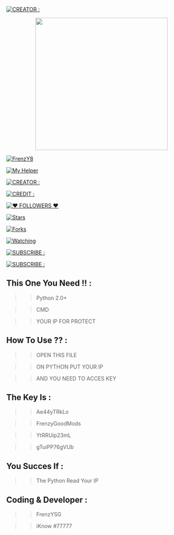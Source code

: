 <a href="https://github.com/FrenzY8"><img title="CREATOR :" src="https://img.shields.io/badge/PROJECT FILE NAME : -FrenzY X DDOS-yellow.svg?style=for-the-badge&logo=github"></a>

<p align="center">

</p>

<p align="center">

<img src="https://camo.githubusercontent.com/9c184e56a76795eaeb8e7584424520de07a9aa4db57323f626ef9ff7730f62b9/68747470733a2f2f6d656469612e67697068792e636f6d2f6d656469612f34644d3155373661415133646245366263332f67697068792e676966" width="350" height="350"/>

</p>

<p align="center">

<a href="#"><img title="FrenzY8" src="https://img.shields.io/badge/🏷 FrenzY8 MODS 🏷-blue?colorA=%000000&colorB=%ffffff&style=for-the-badge"></a>

</a>

<p align="center">

<a href="#"><img title="My Helper" src="https://img.shields.io/badge/⚜ iKnow #77777 ⚜-black?colorA=%000000&colorB=%ffffff&style=for-the-badge"></a>

</p>

<p align="center">

<a href="https://github.com/FrenzY8"><img title="CREATOR :" src="https://img.shields.io/badge/DEVELOPER : -FrenzYSG-yellow.svg?style=for-the-badge&logo=github"></a>

<p align="center">

<a href="https://github.com/FrenzY8"><img title="CREDIT :" src="https://img.shields.io/badge/HELPER CODED : -iKnow #77777-yellow.svg?style=for-the-badge&logo=github"></a>

</p>

<p align="center">

<a href="https://instagram.com/kenajaga.exe/followers"><img title="❤ FOLLOWERS ❤" src="https://img.shields.io/github/followers/mhankbarbar?color=yellow&style=flat-square"></a>

<a href="https://github.com/MhankBarBar/whatsapp-bot/stargazers/"><img title="Stars" src="https://img.shields.io/github/stars/bennyganteng/bennybotwa?color=red&style=flat-square"></a>

<a href="https://github.com/MhankBarBar/whatsapp-bot/network/members"><img title="Forks" src="https://img.shields.io/github/forks/FrenzY8/iFrenzY-X-BENNY?color=red&style=flat-square"></a>

<a href="https://github.com/MhankBarBar/whatsapp-bot"><img title="Watching" src="https://img.shields.io/github/watchers/mhankbarbar/whatsapp-bot?label=Watchers&color=blue&style=flat-square"></a>

</p>

<a href="https://youtube.com/bennyhidayat"><img title="SUBSCRIBE :" src="https://img.shields.io/badge/PRO CODING : -OnlyGAMESv34-red.svg?style=for-the-badge&logo=github"></a>

</p>

<a href="https://youtube.com/FrenzY8"><img title="SUBSCRIBE :" src="https://img.shields.io/badge/SUBSCRIBE : -FrenzY8-yellow.svg?style=for-the-badge&logo=github"></a>

## This One You Need !! :
>> Python 2.0+

>> CMD

>> YOUR IP FOR PROTECT

## How To Use ?? :
>> OPEN THIS FILE

>> ON PYTHON PUT YOUR IP

>> AND YOU NEED TO ACCES KEY

## The Key Is :
>> Ae44yTRkLo

>> FrenzyGoodMods

>> YtRRUip23mL

>> gTuiPP76gVUb

## You Succes If :
>> The Python Read Your IP

## Coding & Developer :
>> FrenzYSG

>> iKnow #77777

